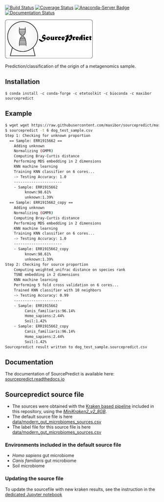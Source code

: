 [![Build Status](https://travis-ci.com/maxibor/sourcepredict.svg?token=pwT9AgYi4qJY4LTp9WUy&branch=master)](https://travis-ci.com/maxibor/sourcepredict) [![Coverage Status](https://coveralls.io/repos/github/maxibor/sourcepredict/badge.svg?branch=master)](https://coveralls.io/github/maxibor/sourcepredict?branch=master) [![Anaconda-Server Badge](https://anaconda.org/maxibor/sourcepredict/badges/installer/conda.svg)](https://conda.anaconda.org/maxibor) [![Documentation Status](https://readthedocs.org/projects/sourcepredict/badge/?version=latest)](https://sourcepredict.readthedocs.io/en/latest/?badge=latest)


<img src="img/sourcepredict_logo.png" width="300">

Prediction/classification of the origin of a metagenomics sample.

## Installation

```
$ conda install -c conda-forge -c etetoolkit -c bioconda -c maxibor sourcepredict
```

## Example

```bash
$ wget wget https://raw.githubusercontent.com/maxibor/sourcepredict/master/data/test/dog_test_sample.csv -O dog_test_sample.csv
$ sourcepredict -t 6 dog_test_sample.csv
Step 1: Checking for unknown proportion
  == Sample: ERR1915662 ==
	Adding unknown
	Normalizing (GMPR)
	Computing Bray-Curtis distance
	Performing MDS embedding in 2 dimensions
	KNN machine learning
	Training KNN classifier on 6 cores...
	-> Testing Accuracy: 1.0
	----------------------
	- Sample: ERR1915662
		 known:98.61%
		 unknown:1.39%
  == Sample: ERR1915662_copy ==
	Adding unknown
	Normalizing (GMPR)
	Computing Bray-Curtis distance
	Performing MDS embedding in 2 dimensions
	KNN machine learning
	Training KNN classifier on 6 cores...
	-> Testing Accuracy: 1.0
	----------------------
	- Sample: ERR1915662_copy
		 known:98.61%
		 unknown:1.39%
Step 2: Checking for source proportion
	Computing weighted_unifrac distance on species rank
	TSNE embedding in 2 dimensions
	KNN machine learning
	Performing 5 fold cross validation on 6 cores...
	Trained KNN classifier with 10 neighbors
	-> Testing Accuracy: 0.99
	----------------------
	- Sample: ERR1915662
		 Canis_familiaris:96.14%
		 Homo_sapiens:2.44%
		 Soil:1.42%
	- Sample: ERR1915662_copy
		 Canis_familiaris:96.14%
		 Homo_sapiens:2.44%
		 Soil:1.42%
Sourcepredict result written to dog_test_sample.sourcepredict.csv
```

## Documentation

The documentation of SourcePredict is available here: [sourcepredict.readthedocs.io](https://sourcepredict.readthedocs.io/en/latest/)

## Sourcepredict source file

- The sources were obtained with the [Kraken based pipeline](utils/kraken_pipeline/kraken_pipe.nf) included in this repository, using the [*MiniKraken2_v2_8GB*](https://ccb.jhu.edu/software/kraken2/dl/minikraken2_v2_8GB.tgz).  
- The default source file is here [data/modern_gut_microbiomes_sources.csv](data/modern_gut_microbiomes_sources.csv)
- The label file for this source file is here [data/modern_gut_microbiomes_sources.csv](data/modern_gut_microbiomes_labels.csv)


### Environments included in the default source file

- *Homo sapiens* gut microbiome
- *Canis familiaris* gut microbiome
- Soil microbiome

### Updating the source file 

To update the sourcefile with new kraken results, see the instruction in the [dedicated Jupyter notebook](notebooks/merge_new_data.ipynb) 
